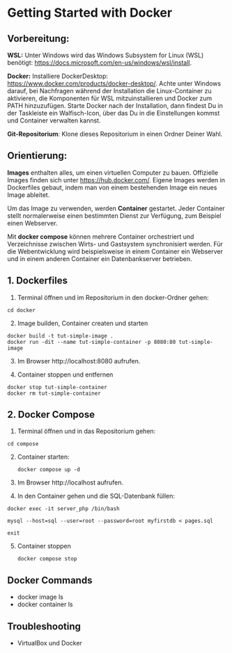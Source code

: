 # Getting Started with Docker

## Vorbereitung:

**WSL:** Unter Windows wird das Windows Subsystem for Linux (WSL) benötigt: https://docs.microsoft.com/en-us/windows/wsl/install. 

**Docker:** Installiere DockerDesktop: https://www.docker.com/products/docker-desktop/. Achte unter Windows darauf, bei Nachfragen während der Installation die Linux-Container zu aktivieren, die Komponenten für WSL mitzuinstallieren und Docker zum PATH hinzuzufügen. Starte Docker nach der Installation, dann findest Du in der Taskleiste ein Walfisch-Icon, über das Du in die Einstellungen kommst und Container verwalten kannst.

**Git-Repositorium**: Klone dieses Repositorium in einen Ordner Deiner Wahl.

## Orientierung:

**Images** enthalten alles, um einen virtuellen Computer zu bauen. Offizielle Images finden sich unter https://hub.docker.com/. Eigene Images werden in Dockerfiles gebaut, indem man von einem bestehenden Image ein neues Image ableitet. 

Um das Image zu verwenden, werden **Container** gestartet. Jeder Container stellt normalerweise einen bestimmten Dienst zur Verfügung, zum Beispiel einen Webserver.

Mit **docker compose** können mehrere Container orchestriert und Verzeichnisse zwischen Wirts- und Gastsystem synchronisiert werden. Für die Webentwicklung wird beispielsweise in einem Container ein Webserver und in einem anderen Container ein Datenbankserver betrieben.


## 1. Dockerfiles

1. Terminal öffnen und im Repositorium in den docker-Ordner gehen:
  ```
  cd docker
  ```

2. Image builden, Container createn und starten

  ```
  docker build -t tut-simple-image .
  docker run -dit --name tut-simple-container -p 8080:80 tut-simple-image
  ```

3. Im Browser http://localhost:8080 aufrufen.  

4. Container stoppen und entfernen
  ```
  docker stop tut-simple-container
  docker rm tut-simple-container
  ```

  

## 2. Docker Compose

1. Terminal öffnen und in das Repositorium gehen:
  ```
  cd compose
  ```
  
2. Container starten:
   ```
   docker compose up -d
   ```

3. Im Browser http://localhost aufrufen.  

4. In den Container gehen und die SQL-Datenbank füllen:
  ```
  docker exec -it server_php /bin/bash
  ```
  ```
  mysql --host=sql --user=root --password=root myfirstdb < pages.sql
  ``` 
  ```
  exit
  ```

5. Container stoppen
   ```
   docker compose stop
   ```
   
## Docker Commands

- docker image ls
- docker container ls
   
## Troubleshooting

- VirtualBox und Docker

